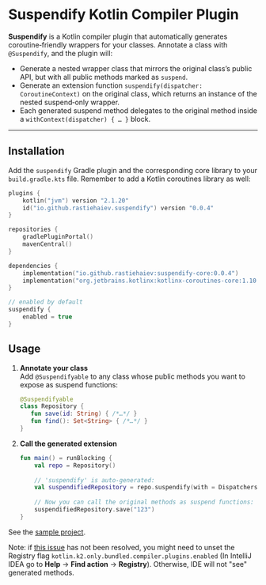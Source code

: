 # Suspendify Kotlin Compiler Plugin

**Suspendify** is a Kotlin compiler plugin that automatically generates coroutine‑friendly wrappers for your classes. Annotate a class with `@Suspendify`, and the plugin will:

- Generate a nested wrapper class that mirrors the original class’s public API, but with all public methods marked as `suspend`.
- Generate an extension function `suspendify(dispatcher: CoroutineContext)` on the original class, which returns an instance of the nested suspend‑only wrapper.
- Each generated suspend method delegates to the original method inside a `withContext(dispatcher) { … }` block.

---

## Installation

Add the `suspendify` Gradle plugin and the corresponding core library to your `build.gradle.kts` file.
Remember to add a Kotlin coroutines library as well:

```kotlin
plugins {
    kotlin("jvm") version "2.1.20"
    id("io.github.rastiehaiev.suspendify") version "0.0.4"
}

repositories {
    gradlePluginPortal()
    mavenCentral()
}

dependencies {
    implementation("io.github.rastiehaiev:suspendify-core:0.0.4")
    implementation("org.jetbrains.kotlinx:kotlinx-coroutines-core:1.10.1")
}

// enabled by default
suspendify {
    enabled = true
}
```

## Usage

1. **Annotate your class**  
    Add `@Suspendifyable` to any class whose public methods you want to expose as suspend functions:
    
    ```kotlin
    @Suspendifyable
    class Repository {
       fun save(id: String) { /*…*/ }
       fun find(): Set<String> { /*…*/ }
    }
    ```

2. **Call the generated extension**
    ```kotlin
    fun main() = runBlocking {
        val repo = Repository()
        
        // 'suspendify' is auto‑generated:
        val suspendifiedRepository = repo.suspendify(with = Dispatchers.IO)
        
        // Now you can call the original methods as suspend functions:
        suspendifiedRepository.save("123")
   }
   ```

See the [sample project](./sample/src/main/kotlin/io/github/rastiehaiev/Main.kt).

Note: if [this issue](https://youtrack.jetbrains.com/issue/KTIJ-29248) has not been resolved,
you might need to unset the Registry flag `kotlin.k2.only.bundled.compiler.plugins.enabled` 
(In IntelliJ IDEA go to **Help** -> **Find action** -> **Registry**). Otherwise, IDE will not "see"
generated methods.
